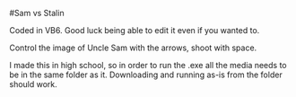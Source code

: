 #Sam vs Stalin

Coded in VB6. Good luck being able to edit it even if you wanted to.

Control the image of Uncle Sam with the arrows, shoot with space.

I made this in high school, so in order to run the .exe all the media needs to be in the same folder as it. Downloading and running as-is from the folder should work.
